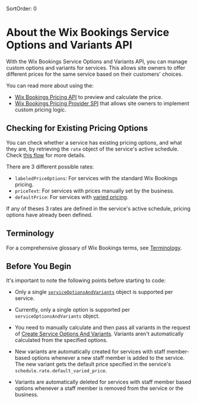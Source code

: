 SortOrder: 0
# About the Wix Bookings Service Options and Variants API


With the Wix Bookings Service Options and Variants API, you can manage custom options 
and variants for services. This allows site owners to offer different prices for the 
same service based on their customers' choices. 


You can read more about using the:
+ [Wix Bookings Pricing API](https://dev.wix.com/api/rest/wix-bookings/pricing/introduction) to preview and calculate the price.
+ [Wix Bookings Pricing Provider SPI](https://dev.wix.com/spi/rest/wix-bookings/pricing-integration-spi/introduction) that allows site owners to implement custom pricing logic.


## Checking for Existing Pricing Options 

You can check whether a service has existing pricing options, and what they are, by retrieving the
`rate` object of the service's active schedule. Check [this flow](https://dev.wix.com/api/rest/wix-bookings/service-options-and-variants/sample-flows#create-staff-member-based-service-variants) for more details. 

There are 3 different possible rates:

   + `labeledPriceOptions`: For services with the standard Wix Bookings pricing.
   + `priceText`: For services with prices manually set by the business.
   + `defaultPrice`: For services with [varied pricing](https://dev.wix.com/api/rest/wix-bookings/pricing/introduction).

If any of theses 3 rates are defined in the service's active schedule, pricing options have already been defined.


## Terminology

For a comprehensive glossary of Wix Bookings terms, see [Terminology](https://dev.wix.com/api/rest/wix-bookings/terminology).


## Before You Begin

It's important to note the following points before starting to code:

+ Only a single [`serviceOptionsAndVariants`](https://dev.wix.com/api/rest/wix-bookings/service-options-and-variants/service-options-and-variants-object) object is supported per service.

+ Currently, only a single option is supported per `serviceOptionsAndVariants` object.

+ You need to manually calculate and then pass all variants in the request of 
  [Create Service Options And Variants](https://dev.wix.com/api/rest/wix-bookings/service-options-and-variants/create-service-options-and-variants). 
  Variants aren't automatically calculated from the specified options.

+ New variants are automatically created for services with staff member-based 
  options whenever a new staff member is added to the service. The new 
  variant gets the default price specified in the service's
  `schedule.rate.default_varied_price`.

+ Variants are automatically deleted for services with staff member based 
  options whenever a staff member is removed from the service or the 
  business.
